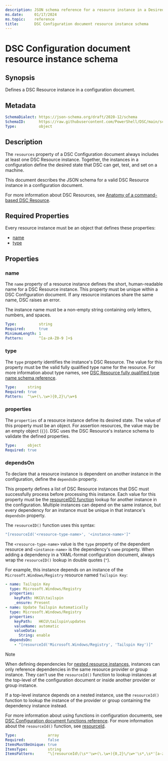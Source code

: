 ```yaml
---
description: JSON schema reference for a resource instance in a Desired State Configuration document.
ms.date:     01/17/2024
ms.topic:    reference
title:       DSC Configuration document resource instance schema
---
```


# DSC Configuration document resource instance schema

## Synopsis

Defines a DSC Resource instance in a configuration document.

## Metadata

```yaml
SchemaDialect: https://json-schema.org/draft/2020-12/schema
SchemaID:      https://raw.githubusercontent.com/PowerShell/DSC/main/schemas/2024/04/config/document.resource.json
Type:          object
```

## Description

The `resources` property of a DSC Configuration document always includes at least one DSC Resource
instance. Together, the instances in a configuration define the desired state that DSC can get,
test, and set on a machine.

This document describes the JSON schema for a valid DSC Resource instance in a configuration
document.

For more information about DSC Resources, see [Anatomy of a command-based DSC Resource][01].

## Required Properties

Every resource instance must be an object that defines these properties:

- [name](#name)
- [type](#type)

## Properties

### name

The `name` property of a resource instance defines the short, human-readable name for a DSC
Resource instance. This property must be unique within a DSC Configuration document. If any
resource instances share the same name, DSC raises an error.

The instance name must be a non-empty string containing only letters, numbers, and spaces.

```yaml
Type:          string
Required:      true
MinimumLength: 1
Pattern:       ^[a-zA-Z0-9 ]+$
```

### type

The `type` property identifies the instance's DSC Resource. The value for this property must be the
valid fully qualified type name for the resource. For more information about type names, see
[DSC Resource fully qualified type name schema reference][01].

```yaml
Type:     string
Required: true
Pattern:  ^\w+(\.\w+){0,2}\/\w+$
```

### properties

The `properties` of a resource instance define its desired state. The value of this property must
be an object. For assertion  resources, the value may be an empty object (`{}`). DSC uses the
DSC Resource's instance schema to validate the defined properties.

<!-- For more information about instance schemas in DSC, see [DSC Resource instance schemas][aa]. -->

```yaml
Type:     object
Required: true
```

### dependsOn

To declare that a resource instance is dependent on another instance in the configuration, define
the `dependsOn` property.

This property defines a list of DSC Resource instances that DSC must successfully process before
processing this instance. Each value for this property must be the [resourceID() function][02]
lookup for another instance in the configuration. Multiple instances can depend on the same
instance, but every dependency for an instance must be unique in that instance's `dependsOn`
property.

The `resourceID()` function uses this syntax:

```yaml
"[resourceId('<resource-type-name>', '<instance-name>']"
```

The `<resource-type-name>` value is the `type` property of the dependent resource and
`<instance-name>` is the dependency's `name` property. When adding a dependency in a YAML-format
configuration document, always wrap the `resourceID()` lookup in double quotes (`"`).

For example, this instance depends on an instance of the `Microsoft.Windows/Registry`
resource named `Tailspin Key`:

```yaml
- name: Tailspin Key
  type: Microsoft.Windows/Registry
  properties:
    keyPath: HKCU\tailspin
    _ensure: Present
- name: Update Tailspin Automatically
  type: Microsoft.Windows/Registry
  properties:
    keyPath:   HKCU\tailspin\updates
    valueName: automatic
    valueData:
      String: enable
  dependsOn:
    - "[resourceId('Microsoft.Windows/Registry', 'Tailspin Key')]"
```

> [!NOTE]
> When defining dependencies for [nested resource instances][03], instances can only reference
> dependencies in the same resource provider or group instance. They can't use the `resourceId()`
> function to lookup instances at the top-level of the configuration document or inside another
> provider or group instance.
>
> If a top-level instance depends on a nested instance, use the `resourceId()` function to lookup
> the instance of the provider or group containing the dependency instance instead.

For more information about using functions in configuration documents, see
[DSC Configuration document functions reference][04]. For more information about the `resourceId()`
function, see [resourceId][02].

<!-- For more information, see [Configuration resource dependencies][ab]. -->

```yaml
Type:              array
Required:          false
ItemsMustBeUnique: true
ItemsType:         string
ItemsPattern:      ^\[resourceId\(\s*'\w+(\.\w+){0,2}\/\w+'\s*,\s*'[a-zA-Z0-9 ]+'\s*\)\]$
```

[01]: ../definitions/resourceType.md
[02]: functions/resourceId.md
[03]: /powershell/dsc/glossary#nested-resource-instance
[04]: functions/overview.md
<!-- [aa]: ../../../resources/concepts/schemas.md -->
<!-- [ab]: ../../../configurations/concepts/dependencies.md -->
